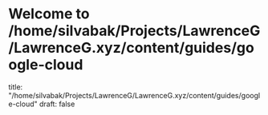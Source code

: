 # Welcome to /home/silvabak/Projects/LawrenceG/LawrenceG.xyz/content/guides/google-cloud
title: "/home/silvabak/Projects/LawrenceG/LawrenceG.xyz/content/guides/google-cloud"
draft: false
